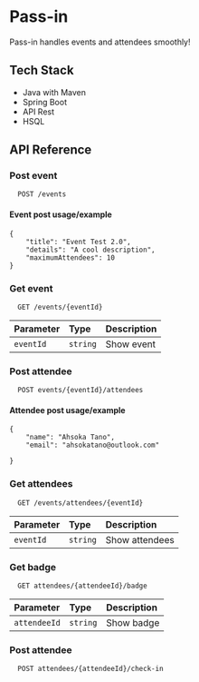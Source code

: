 
# Pass-in

Pass-in handles events and attendees smoothly!




## Tech Stack

- Java with Maven
- Spring Boot
- API Rest
- HSQL


## API Reference

### Post event

```http
  POST /events
```

#### Event post usage/example
```
{
	"title": "Event Test 2.0",
	"details": "A cool description",
	"maximumAttendees": 10
}
```

### Get event

```http
  GET /events/{eventId}
```

| Parameter | Type     | Description                |
| :-------- | :------- | :------------------------- |
| `eventId` | `string` | Show event |

### Post attendee

```http
  POST events/{eventId}/attendees
```

#### Attendee post usage/example
```
{
	"name": "Ahsoka Tano",
	"email": "ahsokatano@outlook.com"
	
}
```

### Get attendees

```http
  GET /events/attendees/{eventId}
```

| Parameter | Type     | Description                |
| :-------- | :------- | :------------------------- |
| `eventId` | `string` | Show attendees |

### Get badge

```http
  GET attendees/{attendeeId}/badge
```

| Parameter | Type     | Description                |
| :-------- | :------- | :------------------------- |
| `attendeeId` | `string` | Show badge |

### Post attendee

```http
  POST attendees/{attendeeId}/check-in
```

